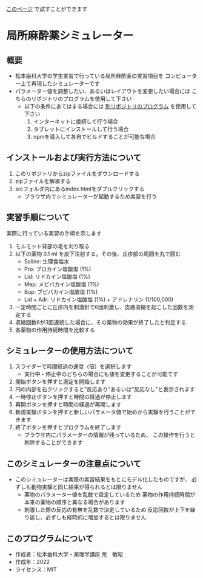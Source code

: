 [このページ](https://toshi-ara.github.io/simla/)
で試すことができます

# 局所麻酔薬シミュレーター

## 概要
- 松本歯科大学の学生実習で行っている局所麻酔薬の実習項目を
  コンピューター上で再現したシミュレーターです
- パラメーター値を調整したい、あるいはレイアウトを変更したい場合には
  こちらのリポジトリのプログラムを使用して下さい
    - 以下の条件にあてはまる場合には
      [別リポジトリのプログラム](https://github.com/toshi-ara/simla-ts)
      を使用して下さい
        1. インターネットに接続して行う場合
        1. タブレットにインストールして行う場合
        1. npmを導入して各自でビルドすることが可能な場合

## インストールおよび実行方法について
1. このリポジトリからzipファイルをダウンロードする
1. zipファイルを解凍する
1. srcフォルダ内にあるindex.htmlをダブルクリックする
    - ブラウザ内でシミュレーターが起動するため実習を行う

## 実習手順について
実際に行っている実習の手順を示します

1. モルモット背部の毛を刈り取る
1. 以下の薬物 0.1 ml を皮下注射する。その後、丘疹部の周囲を丸で囲む
    - Saline: 生理食塩水
    - Pro: プロカイン塩酸塩 (1%)
    - Lid: リドカイン塩酸塩 (1%)
    - Mep: メピバカイン塩酸塩 (1%)
    - Bup: ブピバカイン塩酸塩 (1%)
    - Lid + Adr: リドカイン塩酸塩 (1%) + アドレナリン (1/100,000)
1. 一定時間ごとに丘疹内を刺激針で6回刺激し、皮膚収縮を起こした回数を測定する
1. 収縮回数6が3回連続した場合に、その薬物の効果が終了したと判定する
1. 各薬物の作用持続時間を比較する

## シミュレーターの使用方法について
1. スライダーで時間経過の速度（倍）を選択します
    - 実行中・停止中のどちらの場合にも値を変更することが可能です
1. 開始ボタンを押すと測定を開始します
1. 円の内部を右クリックすると"反応あり"あるいは"反応なし"と表示されます
1. 一時停止ボタンを押すと時間の経過が停止します
1. 再開ボタンを押すと時間の経過が再開します
1. 新規実験ボタンを押すと新しいパラメータ値で始めから実験を行うことができます
1. 終了ボタンを押すとプログラムを終了します
    - ブラウザ内にパラメーターの情報が残っているため、
      この操作を行うと削除することができます

## このシミュレーターの注意点について
- このシミュレーターは実際の実習結果をもとにモデル化したものですが、
  必ずしも動物実験と同じ結果が得られるとは限りません
    - 薬物のパラメーター値を乱数で設定しているため
      薬物の作用持続時間が本来の薬物の順序と異なる場合があります
    - 刺激した際の反応の有無を乱数で決定しているため
      反応回数が上下を繰り返し、必ずしも経時的に増加するとは限りません

## このプログラムについて
- 作成者：松本歯科大学・薬理学講座 荒　敏昭
- 作成年：2022
- ライセンス：MIT

